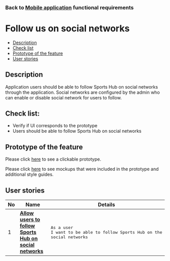 ### Back to [Mobile application](../../#mobile-application) functional requirements

# Follow us on social networks

- [Description](#description)
- [Check list](#check-list)
- [Prototype of the feature](#prototype-of-the-feature)
- [User stories](#user-stories)

## Description

Application users should be able to follow Sports Hub on social networks through the application. Social networks are configured by the admin who can enable or disable social network for users to follow.

## Check list:

  - Verify if UI corresponds to the prototype
  - Users should be able to follow Sports Hub on social networks

## Prototype of the feature

Please click [here](https://www.figma.com/proto/JVDTph8VY9Ye7kz8BTDxhJ/1-Sports-Hub-General-Prototype?page-id=0%3A5852&node-id=0%3A7481&viewport=-1637%2C-969%2C0.37520089745521545&scaling=scale-down) to see a clickable prototype.

Please click [here](https://www.figma.com/file/egXgh8BYD7Xaa0JeMNhv9R/Manage-advertisements?node-id=0%3A1075) to see mockups that were included in the prototype and additional style guides.

## User stories

No           |      Name     |   Details
------------ | ------------- | -------------
1 |[**Allow users to follow Sports Hub on social networks**](/sports_hub_portal/mobile_application_features/follow_on_social_networks/user_stories/follow_on_social_networks_block)|<pre>As a user<br>I want to be able to follow Sports Hub on the social networks</pre>
